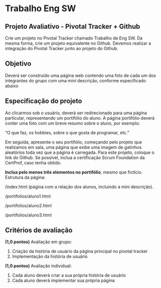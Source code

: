 # Trabalho Eng SW

## Projeto Avaliativo - Pivotal Tracker + Github

Crie um projeto no Pivotal Tracker chamado Trabalho de Eng SW. Da mesma forma, crie um projeto
equivalente no Github. Devemos realizar a integração do Pivotal Tracker junto ao projeto do Github.

## Objetivo

Deverá ser construído uma página web contendo uma foto de cada um dos integrantes do grupo
com uma mini descrição, conforme especificado abaixo

## Especificação do projeto

Ao clicarmos sob o usuário, deverá ser redirecionado para uma página particular, representando um
portifólio do aluno. A página portifólio deverá conter uma foto com um breve resumo sobre o aluno, por exemplo:

“O que faz, os hobbies, sobre o que gosta de programar, etc.”

Em seguida, apresente o seu portifólio, começando pelo projeto que realizamos em sala, uma página
que exibe uma imagem de gatinhos aleatórios toda vez que a página é carregada. Para este projeto, coloque o link do Github. Se possível, inclua a certificação Scrum Foundation da CertProf, caso tenha
obtido.

**Inclua pelo menos três elementos no portifólio**, mesmo que fictício. Estrutura da página:

/index.html (página com a relação dos alunos, incluindo a mini descrição).

/portifolios/aluno1.html

/portifolios/aluno2.html

/portifolios/aluno3.html

## Critérios de avaliação

**(1,0 pontos)** Avaliação em grupo:

1. Criação da história de usuário da página principal no pivotal tracker
2. Implementação da história de usuário

**(1,0 pontos)** Avaliação individual:

1. Cada aluno deverá criar a sua própria história de usuário
2. Cada aluno deverá implementar sua própria página
